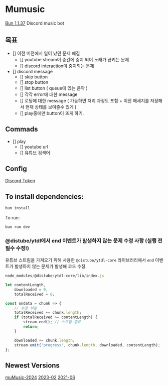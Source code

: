 # Mumusic

[Bun 1.1.37](https://bun.sh)
Discord music bot

## 목표

- [] 이전 버전에서 일어 났던 문제 해결
  - [] youtube stream이 중간에 중지 되어 노래가 끊키는 문제
  - [] discord interaction이 중지되는 문제
- [] discord message
  - [] skip button
  - [] stop button
  - [] list button ( queue에 있는 음악 )
  - [] 각각 error에 대한 message
  - [] 로딩에 대한 message ( 가능하면 처리 과정도 포함 + 이전 메세지를 저장해서 현재 상태를 보여줄수 있게 )
  - [] play중에만 button이 뜨게 하기.

## Commads

- [] play
  - [] youtube url
  - [] 유튜브 검색어

## Config

[Discord Token](https://discord.com/developers/applications/)

## To install dependencies:

```bash
bun install
```

To run:

```bash
bun run dev
```

### @distube/ytdl에서 end 이벤트가 발생하지 않는 문제 수정 사항 (실행 전 필수 수정!)

유튜브 스트림을 가져오기 위해 사용한 `@distube/ytdl-core` 라이브러리에서 `end` 이벤트가 발생하지 않는 문제가 발생해 코드 수정.

```javascript
node_modules/@distube/ytdl-core/lib/index.js

let contentLength,
    downloaded = 0,
    totalReceived = 0;

const ondata = chunk => {
    // 수정 부분
    totalReceived += chunk.length;
    if (totalReceived >= contentLength) {
        stream.end(); // 스트림 종료
        return;
    }

    downloaded += chunk.length;
    stream.emit('progress', chunk.length, downloaded, contentLength);
};
```

## Newest Versions

[muMusic-2024](https://github.com/kajj8808/Mumusic/tree/muMusic-2024)
[2023-02](https://github.com/kajj8808/discord-musicbot-2023-02)
[2021-06](https://github.com/kajj8808/discord_music_bot_2021-06)
